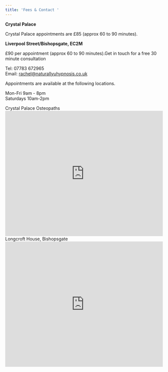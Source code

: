 ```yaml
---
title: 'Fees & Contact '
---
```

**Crystal Palace**

Crystal Palace appointments are £85 (approx 60 to 90 minutes).

**Liverpool Street/Bishopsgate, EC2M**

£90 per appointment (approx 60 to 90 minutes).Get in touch for a free 30 minute consultation

Tel: 07783 672965<br>
Email: <a href="mailto:rachel@naturallyuhypnosis.co.uk">rachel@naturallyuhypnosis.co.uk</a>

Appointments are available at the following locations.

Mon-Fri  9am - 8pm <br>
Saturdays 10am-2pm

<div class="row">
<div class="col-md-6">
Crystal Palace Osteopaths
<iframe 
  src="https://www.google.com/maps/embed?pb=!1m18!1m12!1m3!1d1244.0841729227327!2d-0.08219952966505821!3d51.41833412519221!2m3!1f0!2f0!3f0!3m2!1i1024!2i768!4f13.1!3m3!1m2!1s0x4876014ff041c00f%3A0x22e813d88592df80!2snaturallyUhypnosis!5e0!3m2!1sen!2suk!4v1529859186750" 
  width="100%" height="400" 
  frameborder="0" style="border:0" 
  allowfullscreen>
  </iframe>
</div>

<div class="col-md-6">
Longcroft House, Bishopsgate

<iframe 
   src="https://www.google.com/maps/embed?pb=!1m18!1m12!1m3!1d2482.7615242826932!2d-0.08143768349747085!3d51.51759097963682!2m3!1f0!2f0!3f0!3m2!1i1024!2i768!4f13.1!3m3!1m2!1s0x48761d645e6ca8a7%3A0x820c13cdf5e46d5a!2snaturallyUhypnosis!5e0!3m2!1sen!2suk!4v1529859699299" 
   width="100%" height="400" 
   frameborder="0" style="border:0" allowfullscreen>
</iframe>

</div>

</div>
